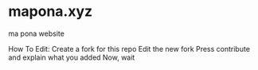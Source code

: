# mapona.xyz
ma pona website

How To Edit:
Create a fork for this repo
Edit the new fork
Press contribute and explain what you added
Now, wait
